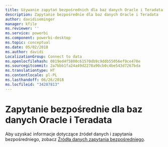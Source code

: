 ```yaml
---
title: Używanie zapytań bezpośrednich dla baz danych Oracle i Teradata w usłudze Power BI
description: Zapytanie bezpośrednie dla baz danych Oracle i Teradata
author: davidiseminger
manager: kfile
ms.reviewer: ''
ms.service: powerbi
ms.component: powerbi-desktop
ms.topic: conceptual
ms.date: 05/02/2018
ms.author: davidi
LocalizationGroup: Connect to data
ms.openlocfilehash: 0819ed4f5800c61570db9c9ddb55056ef9ce478e
ms.sourcegitcommit: 2a7bbb1fa24a49d2278a90cb0c4be543d7267bda
ms.translationtype: HT
ms.contentlocale: pl-PL
ms.lasthandoff: 06/26/2018
ms.locfileid: "34287813"
---
```

# <a name="directquery-for-oracle-and-teradata-databases"></a>Zapytanie bezpośrednie dla baz danych Oracle i Teradata
Aby uzyskać informacje dotyczące źródeł danych i zapytania bezpośredniego, zobacz [Źródła danych zapytania bezpośredniego](desktop-directquery-data-sources.md).

